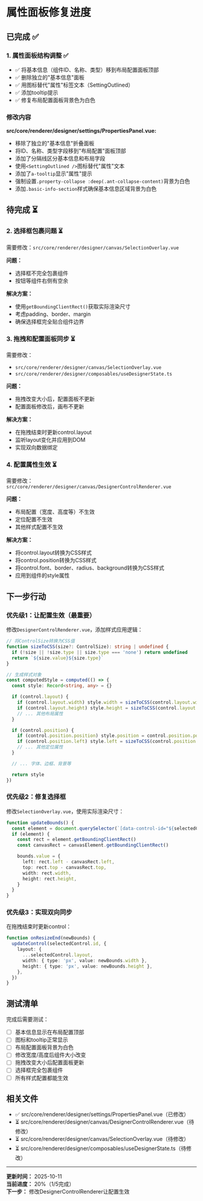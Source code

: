 # 属性面板修复进度

## 已完成 ✅

### 1. 属性面板结构调整 ✅

- ✅ 将基本信息（组件ID、名称、类型）移到布局配置面板顶部
- ✅ 删除独立的"基本信息"面板
- ✅ 用图标替代"属性"标签文本（SettingOutlined）
- ✅ 添加tooltip提示
- ✅ 修复布局配置面板背景色为白色

### 修改内容

**src/core/renderer/designer/settings/PropertiesPanel.vue:**

- 移除了独立的"基本信息"折叠面板
- 将ID、名称、类型字段移到"布局配置"面板顶部
- 添加了分隔线区分基本信息和布局字段
- 使用`<SettingOutlined />`图标替代"属性"文本
- 添加了`a-tooltip`显示"属性"提示
- 强制设置`.property-collapse :deep(.ant-collapse-content)`背景为白色
- 添加`.basic-info-section`样式确保基本信息区域背景为白色

## 待完成 ⏳

### 2. 选择框包裹问题 ⏳

需要修改：`src/core/renderer/designer/canvas/SelectionOverlay.vue`

**问题：**

- 选择框不完全包裹组件
- 按钮等组件右侧有空余

**解决方案：**

- 使用`getBoundingClientRect()`获取实际渲染尺寸
- 考虑padding、border、margin
- 确保选择框完全贴合组件边界

### 3. 拖拽和配置面板同步 ⏳

需要修改：

- `src/core/renderer/designer/canvas/SelectionOverlay.vue`
- `src/core/renderer/designer/composables/useDesignerState.ts`

**问题：**

- 拖拽改变大小后，配置面板不更新
- 配置面板修改后，画布不更新

**解决方案：**

- 在拖拽结束时更新control.layout
- 监听layout变化并应用到DOM
- 实现双向数据绑定

### 4. 配置属性生效 ⏳

需要修改：`src/core/renderer/designer/canvas/DesignerControlRenderer.vue`

**问题：**

- 布局配置（宽度、高度等）不生效
- 定位配置不生效
- 其他样式配置不生效

**解决方案：**

- 将control.layout转换为CSS样式
- 将control.position转换为CSS样式
- 将control.font、border、radius、background转换为CSS样式
- 应用到组件的style属性

## 下一步行动

### 优先级1：让配置生效（最重要）

修改`DesignerControlRenderer.vue`，添加样式应用逻辑：

```typescript
// 将ControlSize转换为CSS值
function sizeToCSS(size?: ControlSize): string | undefined {
  if (!size || !size.type || size.type === 'none') return undefined
  return `${size.value}${size.type}`
}

// 生成样式对象
const computedStyle = computed(() => {
  const style: Record<string, any> = {}

  if (control.layout) {
    if (control.layout.width) style.width = sizeToCSS(control.layout.width)
    if (control.layout.height) style.height = sizeToCSS(control.layout.height)
    // ... 其他布局属性
  }

  if (control.position) {
    if (control.position.position) style.position = control.position.position
    if (control.position.left) style.left = sizeToCSS(control.position.left)
    // ... 其他定位属性
  }

  // ... 字体、边框、背景等

  return style
})
```

### 优先级2：修复选择框

修改`SelectionOverlay.vue`，使用实际渲染尺寸：

```typescript
function updateBounds() {
  const element = document.querySelector(`[data-control-id="${selectedControl.id}"]`)
  if (element) {
    const rect = element.getBoundingClientRect()
    const canvasRect = canvasElement.getBoundingClientRect()

    bounds.value = {
      left: rect.left - canvasRect.left,
      top: rect.top - canvasRect.top,
      width: rect.width,
      height: rect.height,
    }
  }
}
```

### 优先级3：实现双向同步

在拖拽结束时更新control：

```typescript
function onResizeEnd(newBounds) {
  updateControl(selectedControl.id, {
    layout: {
      ...selectedControl.layout,
      width: { type: 'px', value: newBounds.width },
      height: { type: 'px', value: newBounds.height },
    },
  })
}
```

## 测试清单

完成后需要测试：

- [ ] 基本信息显示在布局配置顶部
- [ ] 图标和tooltip正常显示
- [ ] 布局配置面板背景为白色
- [ ] 修改宽度/高度后组件大小改变
- [ ] 拖拽改变大小后配置面板更新
- [ ] 选择框完全包裹组件
- [ ] 所有样式配置都能生效

## 相关文件

- ✅ src/core/renderer/designer/settings/PropertiesPanel.vue（已修改）
- ⏳ src/core/renderer/designer/canvas/DesignerControlRenderer.vue（待修改）
- ⏳ src/core/renderer/designer/canvas/SelectionOverlay.vue（待修改）
- ⏳ src/core/renderer/designer/composables/useDesignerState.ts（待修改）

---

**更新时间：** 2025-10-11  
**当前进度：** 20%（1/5完成）  
**下一步：** 修改DesignerControlRenderer让配置生效
